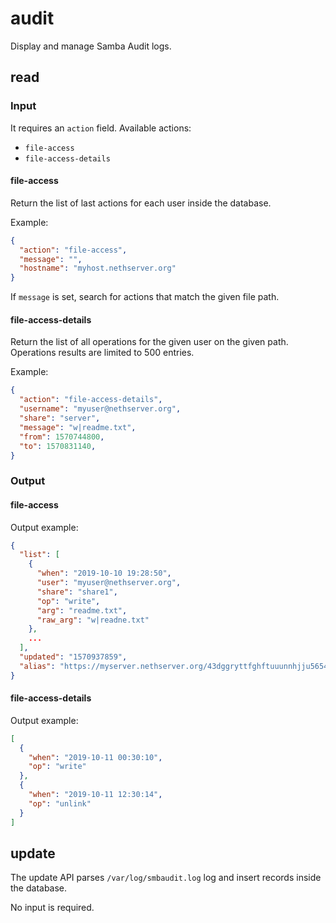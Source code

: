 # audit

Display and manage Samba Audit logs.

## read

### Input

It requires an `action` field. Available actions:

- `file-access`
- `file-access-details`


#### file-access

Return the list of last actions for each user inside the database.

Example:
```json
{
  "action": "file-access",
  "message": "",
  "hostname": "myhost.nethserver.org"
}
```

If `message` is set, search for actions that match the given file path.

#### file-access-details

Return the list of all operations for the given user on the given path.
Operations results are limited to 500 entries.

Example:
```json
{
  "action": "file-access-details",
  "username": "myuser@nethserver.org",
  "share": "server",
  "message": "w|readme.txt",
  "from": 1570744800,
  "to": 1570831140,
}
```

### Output

#### file-access

Output example:
```json
{
  "list": [
    {
      "when": "2019-10-10 19:28:50",
      "user": "myuser@nethserver.org",
      "share": "share1",
      "op": "write",
      "arg": "readme.txt",
      "raw_arg": "w|readne.txt"
    },
    ...
  ],
  "updated": "1570937859",
  "alias": "https://myserver.nethserver.org/43dggryttfghftuuunnhjju5654641a4b7cb233a"
}
```

#### file-access-details

Output example:
```json
[
  {
    "when": "2019-10-11 00:30:10",
    "op": "write"
  },
  {
    "when": "2019-10-11 12:30:14",
    "op": "unlink"
  }
]
```


## update

The update API parses `/var/log/smbaudit.log` log and insert records inside the database.

No input is required.

